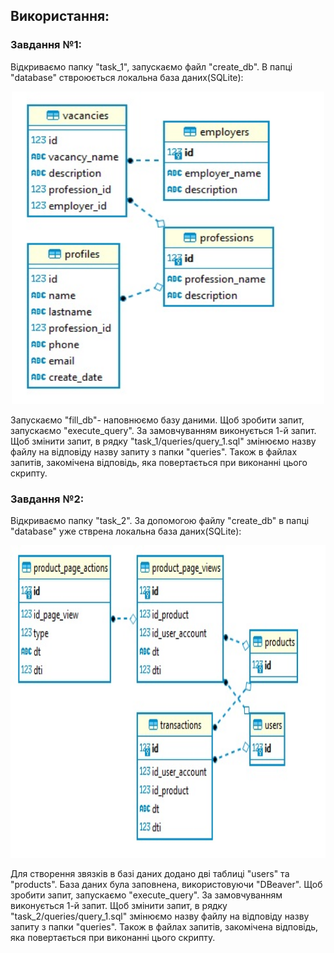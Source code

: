 ## Використання:

### Завдання №1:
Відкриваємо папку "task_1", запускаємо файл "create_db". В папці "database" ствроюється локальна база даних(SQLite):
<p align="center">
      <img src="images\table_1.jpg" width="500", height="500">
</p>
Запускаємо "fill_db"- наповнюємо базу даними.
Щоб зробити запит, запускаємо "execute_query". За замовчуванням виконується 1-й запит. Щоб змінити запит, в рядку "task_1/queries/query_1.sql" змінюємо назву файлу на відповіду назву запиту з папки "queries". Також в файлах запитів, закомічена відповідь, яка повертається при виконанні цього скрипту.

### Завдання №2:
Відкриваємо папку "task_2". За допомогою файлу "create_db" в папці "database" уже стврена локальна база даних(SQLite):
<p align="center">
      <img src="images\table_2.jpg" width="650", height="500">
</p>
Для створення звязків в базі даних додано дві таблиці "users" та "products". База даних була заповнена, використовуючи "DBeaver".
Щоб зробити запит, запускаємо "execute_query". За замовчуванням виконується 1-й запит. Щоб змінити запит, в рядку "task_2/queries/query_1.sql" змінюємо назву файлу на відповіду назву запиту з папки "queries". Також в файлах запитів, закомічена відповідь, яка повертається при виконанні цього скрипту.